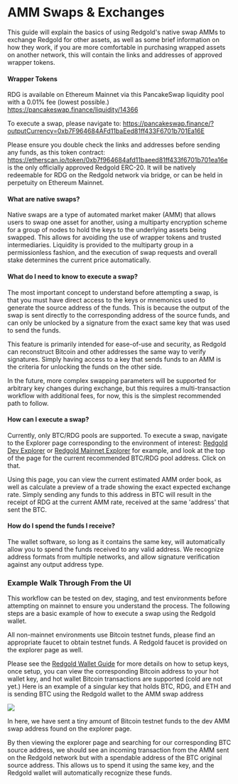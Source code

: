 # AMM Swaps & Exchanges

This guide will explain the basics of using Redgold's native swap AMMs to exchange Redgold for other assets, as well 
as some brief information on how they work, if you are more comfortable in purchasing wrapped assets on another 
network, this will contain the links and addresses of approved wrapper tokens.

#### Wrapper Tokens

RDG is available on Ethereum Mainnet via this PancakeSwap liquidity pool with a 0.01% fee (lowest possible.)
https://pancakeswap.finance/liquidity/14366

To execute a swap, please navigate to: 
https://pancakeswap.finance/?outputCurrency=0xb7F964684AFd11baEed81ff433F6701b701Ea16E

Please ensure you double check the links and addresses before sending any funds, as this token contract:
https://etherscan.io/token/0xb7f964684afd11baeed81ff433f6701b701ea16e is the only officially approved Redgold 
ERC-20. It will be natively redeemable for RDG on the Redgold network via bridge, or can be held in perpetuity 
on Ethereum Mainnet.


#### What are native swaps?

Native swaps are a type of automated market maker (AMM) that allows users to swap one asset for another, using a 
multiparty encryption scheme for a group of nodes to hold the keys to the underlying assets being swapped. 
This allows for avoiding the use of wrapper tokens and trusted intermediaries. Liquidity is provided to the 
multiparty group in a permissionless fashion, and the execution of swap requests and overall stake determines the 
current price automatically.

#### What do I need to know to execute a swap?

The most important concept to understand before attempting a swap, is that you must have direct access to the keys 
or mnemonics used to generate the source address of the funds. This is because the output of the swap is sent 
directly to the corresponding address of the source funds, and can only be unlocked by a signature from the exact 
same key that was used to send the funds.

This feature is primarily intended for ease-of-use and security, as Redgold can reconstruct Bitcoin and other 
addresses the same way to verify signatures. Simply having access to a key that sends funds to an AMM is the criteria 
for unlocking the funds on the other side.

In the future, more complex swapping parameters will be supported for arbitrary key changes during exchange, but 
this requires a multi-transaction workflow with additional fees, for now, this is the simplest recommended path 
to follow.

#### How can I execute a swap?

Currently, only BTC/RDG pools are supported. To execute a swap, navigate to the Explorer page corresponding to the 
environment of interest: [Redgold Dev Explorer](https://dev.explorer.redgold.io/) or [Redgold Mainnet Explorer](https://explorer.redgold.io/) 
for example, and look at the top of the page for the current recommended BTC/RDG pool address. Click on that. 

Using this page, you can view the current estimated AMM order book, as well as calculate a preview of a trade 
showing the exact expected exchange rate. Simply sending any funds to this address in BTC will result in the receipt 
of RDG at the current AMM rate, received at the same 'address' that sent the BTC.

#### How do I spend the funds I receive?

The wallet software, so long as it contains the same key, will automatically allow you to spend the funds received 
to any valid address. We recognize address formats from multiple networks, and allow signature verification against 
any output address type.

### Example Walk Through From the UI

This workflow can be tested on dev, staging, and test environments before attempting on mainnet to ensure you 
understand the process. The following steps are a basic example of how to execute a swap using the Redgold wallet.

All non-mainnet environments use Bitcoin testnet funds, please find an appropriate faucet to obtain testnet funds. 
A Redgold faucet is provided on the explorer page as well. 

Please see the [Redgold Wallet Guide](/guides/wallet) for more details on how to setup keys, once setup, you can 
view the corresponding Bitcoin address to your hot wallet key, and hot wallet Bitcoin transactions are supported
(cold are not yet.) Here is an example of a singular key that holds BTC, RDG, and ETH and is sending BTC using 
the Redgold wallet to the AMM swap address

![](/img/amm_guide/btc_send.png)

In here, we have sent a tiny amount of Bitcoin testnet funds to the dev AMM swap address found on the explorer page. 

By then viewing the explorer page and searching for our corresponding BTC source address, we should see an 
incoming transaction from the AMM sent on the Redgold network but with a spendable address of the BTC original 
source address. This allows us to spend it using the same key, and the Redgold wallet will automatically recognize 
these funds.